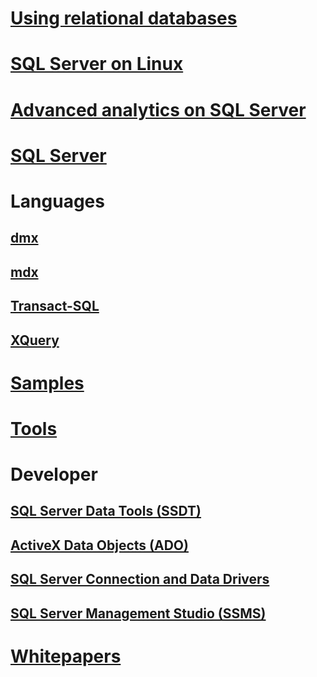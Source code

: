 # [Using relational databases](./relational-databases/index.md)
# [SQL Server on Linux](./linux/index.md?toc=%2fsql%2fdocs%2flinux%2ftoc.json)
# [Advanced analytics on SQL Server](./advanced-analytics/index.md)
# [SQL Server](./sql-server/index.md)		
		
# Languages		
## [dmx](./dmx/index.md)		
## [mdx](./mdx/index.md)		
## [Transact-SQL](./t-sql/index.md)		
## [XQuery](./xquery/index.md)		
		
# [Samples](./sample/index.md)		
# [Tools](./tools/index.md)		
		
# Developer		
## [SQL Server Data Tools (SSDT)](./ssdt/index.md)		
## [ActiveX Data Objects (ADO)](./ado/index.md)		
## [SQL Server Connection and Data Drivers](./connect/index.md)		
## [SQL Server Management Studio (SSMS)](./ssms/index.md)		
		
# [Whitepapers](./whitepapers/index.md)
